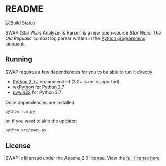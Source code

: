 # README
[![Build Status](https://travis-ci.org/TeamSWAP/swap.png?branch=master)](https://travis-ci.org/TeamSWAP/swap)

SWAP (Star Wars Analyzer & Parser) is a new open-source *Star Wars: The Old Republic* combat log parser
written in the [Python programming language](http://python.org).

## Running
SWAP requires a few dependencies for you to be able to run it directly:

* [Python 2.7+](http://python.org) recommended (3.0+ is not supported)
* [wxPython](http://wxpython.org) for Python 2.7
* [pywin32](http://sourceforge.net/projects/pywin32/) for Python 2.7

Once dependencies are installed

    python run.py

or, if you want to skip the updater:

    python src/swap.py

## License
SWAP is licensed under the Apache 2.0 license. View the [full license here](http://www.apache.org/licenses/LICENSE-2.0.html)
